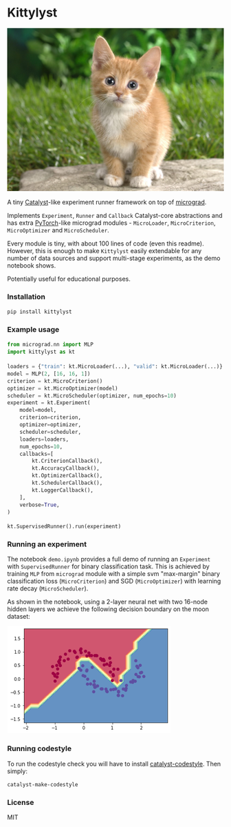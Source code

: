 # Kittylyst

![kitty](assets/kitty.jpg)

A tiny [Catalyst](https://github.com/catalyst-team/catalyst)-like 
experiment runner framework on top of 
[micrograd](https://github.com/karpathy/micrograd).

Implements `Experiment`, `Runner` and `Callback` Catalyst-core abstractions 
and has extra [PyTorch](https://github.com/pytorch)-like micrograd modules - 
`MicroLoader`, `MicroCriterion`, `MicroOptimizer` and `MicroScheduler`.

Every module is tiny, with about 100 lines of code (even this readme).
However, this is enough to make `Kittylyst` easily extendable 
for any number of data sources and support multi-stage experiments,
as the demo notebook shows.

Potentially useful for educational purposes.

### Installation

```bash
pip install kittylyst
```

### Example usage

```python
from micrograd.nn import MLP
import kittylyst as kt

loaders = {"train": kt.MicroLoader(...), "valid": kt.MicroLoader(...)}
model = MLP(2, [16, 16, 1])
criterion = kt.MicroCriterion()
optimizer = kt.MicroOptimizer(model)
scheduler = kt.MicroScheduler(optimizer, num_epochs=10)
experiment = kt.Experiment(
    model=model,
    criterion=criterion,
    optimizer=optimizer,
    scheduler=scheduler,
    loaders=loaders,
    num_epochs=10,
    callbacks=[
        kt.CriterionCallback(),
        kt.AccuracyCallback(),
        kt.OptimizerCallback(),
        kt.SchedulerCallback(),
        kt.LoggerCallback(),
    ],
    verbose=True,
)

kt.SupervisedRunner().run(experiment)
```

### Running an experiment

The notebook `demo.ipynb` provides a full demo of
running an `Experiment` with `SupervisedRunner`
for  binary classification task.
This is achieved by training `MLP` from `micrograd` module
with a simple svm "max-margin" binary classification loss (`MicroCriterion`)
and SGD (`MicroOptimizer`) with learning rate decay (`MicroScheduler`).

As shown in the notebook, 
using a 2-layer neural net with two 16-node hidden layers 
we achieve the following decision boundary on the moon dataset:

![2d neuron](assets/moon_mlp.png)

### Running codestyle

To run the codestyle check you will have to install 
[catalyst-codestyle](https://github.com/catalyst-team/codestyle). Then simply:

```bash
catalyst-make-codestyle
```

### License

MIT
